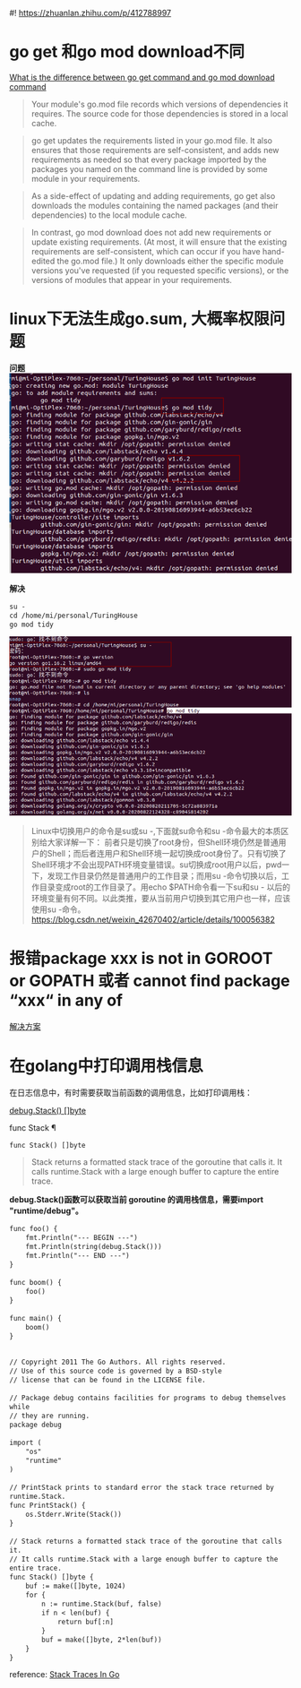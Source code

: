 #! https://zhuanlan.zhihu.com/p/412788997
<!--
 * @Author: your name
 * @Date: 2021-04-08 09:51:41
 * @LastEditTime: 2021-11-01 19:51:48
 * @LastEditors: Please set LastEditors
 * @Description: In User Settings Edit
 * @FilePath: /go_notes/docs/常见答疑.md
-->

# go get 和go mod download不同
[What is the difference between go get command and go mod download command](https://stackoverflow.com/questions/66356034/what-is-the-difference-between-go-get-command-and-go-mod-download-command)

> Your module's go.mod file records which versions of dependencies it requires. The source code for those dependencies is stored in a local cache.

>go get updates the requirements listed in your go.mod file. It also ensures that those requirements are self-consistent, and adds new requirements as needed so that every package imported by the packages you named on the command line is provided by some module in your requirements.

>As a side-effect of updating and adding requirements, go get also downloads the modules containing the named packages (and their dependencies) to the local module cache.

>In contrast, go mod download does not add new requirements or update existing requirements. (At most, it will ensure that the existing requirements are self-consistent, which can occur if you have hand-edited the go.mod file.) It only downloads either the specific module versions you've requested (if you requested specific versions), or the versions of modules that appear in your requirements.

# linux下无法生成go.sum, 大概率权限问题

<b>问题</b>
![](../assets/go_mod_tidy.png)

<b>解决</b>

```
su -
cd /home/mi/personal/TuringHouse
go mod tidy

```
![](../assets/su-.png)

> Linux中切换用户的命令是su或su -,下面就su命令和su -命令最大的本质区别给大家详解一下：
> 前者只是切换了root身份，但Shell环境仍然是普通用户的Shell；而后者连用户和Shell环境一起切换成root身份了。只有切换了Shell环境才不会出现PATH环境变量错误。su切换成root用户以后，pwd一下，发现工作目录仍然是普通用户的工作目录；而用su -命令切换以后，工作目录变成root的工作目录了。用echo $PATH命令看一下su和su - 以后的环境变量有何不同。以此类推，要从当前用户切换到其它用户也一样，应该使用su -命令。
> https://blog.csdn.net/weixin_42670402/article/details/100056382

# 报错package xxx is not in GOROOT or GOPATH 或者 cannot find package “xxx“ in any of

[解决方案](https://blog.csdn.net/weixin_44676081/article/details/107279746)
# 在golang中打印调用栈信息

在日志信息中，有时需要获取当前函数的调用信息，比如打印调用栈：


[debug.Stack() []byte]()

func Stack ¶
```
func Stack() []byte

```
> Stack returns a formatted stack trace of the goroutine that calls it. It calls runtime.Stack with a large enough buffer to capture the entire trace.

**debug.Stack()函数可以获取当前 goroutine 的调用栈信息，需要import "runtime/debug"。**

```golang
func foo() {
    fmt.Println("--- BEGIN ---")
    fmt.Println(string(debug.Stack()))
    fmt.Println("--- END ---")
}

func boom() {
    foo()
}

func main() {
    boom()
}
```


```golang

// Copyright 2011 The Go Authors. All rights reserved.
// Use of this source code is governed by a BSD-style
// license that can be found in the LICENSE file.

// Package debug contains facilities for programs to debug themselves while
// they are running.
package debug

import (
	"os"
	"runtime"
)

// PrintStack prints to standard error the stack trace returned by runtime.Stack.
func PrintStack() {
	os.Stderr.Write(Stack())
}

// Stack returns a formatted stack trace of the goroutine that calls it.
// It calls runtime.Stack with a large enough buffer to capture the entire trace.
func Stack() []byte {
	buf := make([]byte, 1024)
	for {
		n := runtime.Stack(buf, false)
		if n < len(buf) {
			return buf[:n]
		}
		buf = make([]byte, 2*len(buf))
	}
}
```

reference: [Stack Traces In Go](https://www.ardanlabs.com/blog/2015/01/stack-traces-in-go.html)